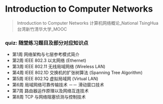 # Introduction to Computer Networks
> Introduction to Computer Networks 计算机网络概论_National TsingHua 台湾新竹清华大学_MOOC

### quiz: 随堂练习题目及部分对应知识点

- 第1周	网络架构与七层参考模式简介
- 第2周	IEEE 802.3 以太网络 (Ethernet)
- 第3周	IEEE 802.11 无线局域网络 (Wireless LAN)
- 第4周	IEEE 802.1D 交换机的扩张树算法 (Spanning Tree Algorithm)
- 第5周	IEEE 802.1Q 虚拟局域网 (Virtual LAN)
- 第6周	局域网络可靠传输技术 －－ 滑动窗口技术
- 第7周	路由器运作原理以及网络互连技术
- 第8周	TCP 与网络阻塞侦测与控制技术
